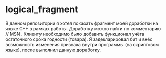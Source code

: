# logical_fragment
В данном репозитории я хотел показать фрагмент моей доработки на языке C++ в рамках работы.
Доработку можно найти по комментарию // MSN
. Клиенту необходимо было добавить функционал учёта остаточного срока годности (товара). Я задекларировал бит и внёс возможность изменения признака внутри программы (на скриптовом языке), после выполнил данную доработку.

